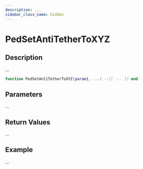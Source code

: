 ```yaml
---
description: ...
sidebar_class_name: hidden
---
```


# PedSetAntiTetherToXYZ

## Description

...

```lua
function PedSetAntiTetherToXYZ(param1, ...) --[[ ... ]] end
```

## Parameters

...

## Return Values

...

## Example

...

